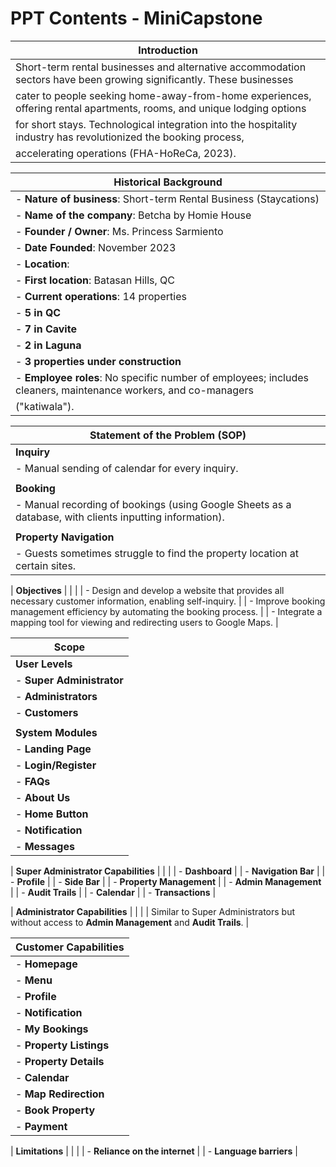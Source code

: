 # PPT Contents - MiniCapstone

| **Introduction**                                                                                                        |
|-------------------------------------------------------------------------------------------------------------------------|
| Short-term rental businesses and alternative accommodation sectors have been growing significantly. These businesses    |
| cater to people seeking home-away-from-home experiences, offering rental apartments, rooms, and unique lodging options  |
| for short stays. Technological integration into the hospitality industry has revolutionized the booking process,        |
| accelerating operations (FHA-HoReCa, 2023).                                                                             |

| **Historical Background**                                                                                               |
|-------------------------------------------------------------------------------------------------------------------------|
| - **Nature of business**: Short-term Rental Business (Staycations)                                                     |
| - **Name of the company**: Betcha by Homie House                                                                        |
| - **Founder / Owner**: Ms. Princess Sarmiento                                                                          |
| - **Date Founded**: November 2023                                                                                      |
| - **Location**:                                                                                                        |
|   - **First location**: Batasan Hills, QC                                                                              |
|   - **Current operations**: 14 properties                                                                              |
|     - **5 in QC**                                                                                                      |
|     - **7 in Cavite**                                                                                                  |
|     - **2 in Laguna**                                                                                                  |
|     - **3 properties under construction**                                                                              |
| - **Employee roles**: No specific number of employees; includes cleaners, maintenance workers, and co-managers         |
|   ("katiwala").                                                                                                        |

| **Statement of the Problem (SOP)**                                                                                     |
|-------------------------------------------------------------------------------------------------------------------------|
| **Inquiry**                                                                                                            |
| - Manual sending of calendar for every inquiry.                                                                        |
|                                                                                                                        |
| **Booking**                                                                                                            |
| - Manual recording of bookings (using Google Sheets as a database, with clients inputting information).                |
|                                                                                                                        |
| **Property Navigation**                                                                                               |
| - Guests sometimes struggle to find the property location at certain sites.                                            |

| **Objectives**                                                                                                         |
|                                                                                                                        |
| - Design and develop a website that provides all necessary customer information, enabling self-inquiry.                |
| - Improve booking management efficiency by automating the booking process.                                             |
| - Integrate a mapping tool for viewing and redirecting users to Google Maps.                                           |

| **Scope**                                                                                                              |
|-------------------------------------------------------------------------------------------------------------------------|
| **User Levels**                                                                                                        |
| - **Super Administrator**                                                                                              |
| - **Administrators**                                                                                                   |
| - **Customers**                                                                                                        |
|                                                                                                                        |
| **System Modules**                                                                                                     |
| - **Landing Page**                                                                                                     |
| - **Login/Register**                                                                                                   |
| - **FAQs**                                                                                                             |
| - **About Us**                                                                                                         |
| - **Home Button**                                                                                                      |
| - **Notification**                                                                                                     |
| - **Messages**                                                                                                         |

| **Super Administrator Capabilities**                                                                                   |
|                                                                                                                        |
| - **Dashboard**                                                                                                        |
| - **Navigation Bar**                                                                                                   |
| - **Profile**                                                                                                          |
| - **Side Bar**                                                                                                         |
| - **Property Management**                                                                                              |
| - **Admin Management**                                                                                                |
| - **Audit Trails**                                                                                                     |
| - **Calendar**                                                                                                         |
| - **Transactions**                                                                                                     |

| **Administrator Capabilities**                                                                                        |
|                                                                                                                        |
| Similar to Super Administrators but without access to **Admin Management** and **Audit Trails**.                       |

| **Customer Capabilities**                                                                                             |
|-------------------------------------------------------------------------------------------------------------------------|
| - **Homepage**                                                                                                         |
| - **Menu**                                                                                                             |
| - **Profile**                                                                                                          |
| - **Notification**                                                                                                     |
| - **My Bookings**                                                                                                      |
| - **Property Listings**                                                                                               |
| - **Property Details**                                                                                                |
| - **Calendar**                                                                                                        |
| - **Map Redirection**                                                                                                 |
| - **Book Property**                                                                                                   |
| - **Payment**                                                                                                         |

| **Limitations**                                                                                                       |
|                                                                                                                        |
| - **Reliance on the internet**                                                                                        |
| - **Language barriers**                                                                                               |
